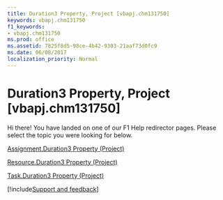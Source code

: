 ```yaml
---
title: Duration3 Property, Project [vbapj.chm131750]
keywords: vbapj.chm131750
f1_keywords:
- vbapj.chm131750
ms.prod: office
ms.assetid: 7825f8d5-98ce-4b42-9303-21aaf73d0fc9
ms.date: 06/08/2017
localization_priority: Normal
---
```



# Duration3 Property, Project [vbapj.chm131750]

Hi there! You have landed on one of our F1 Help redirector pages. Please select the topic you were looking for below.

[Assignment.Duration3 Property (Project)](https://msdn.microsoft.com/library/aafc2f78-fa61-2c44-d7ca-0c6499e97632%28Office.15%29.aspx)

[Resource.Duration3 Property (Project)](https://msdn.microsoft.com/library/3d72d093-1464-357d-a813-51ba3739f8c4%28Office.15%29.aspx)

[Task.Duration3 Property (Project)](https://msdn.microsoft.com/library/fe4038c3-a021-42a3-a00b-9f04d907f070%28Office.15%29.aspx)

[!include[Support and feedback](~/includes/feedback-boilerplate.md)]